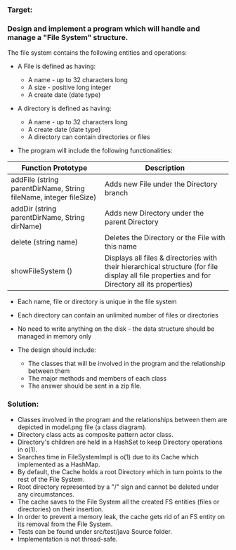 ### Target: 
### Design and implement a program which will handle and manage a "File System" structure.


The file system contains the following entities and operations:

* A File is defined as having:
	- A name - up to 32 characters long
	- A size - positive long integer
	- A create date (date type)

* A directory is defined as having:
	- A name - up to 32 characters long
	- A create date (date type)
	- A directory can contain directories or files

* The program will include the following functionalities:

| Function Prototype                                                 | Description                                                                          
| ------------------------------------------------------------------ | -----------------------------------------|
| addFile (string parentDirName, String fileName, integer fileSize)  | Adds new File under the Directory branch |
| addDir (string parentDirName, String dirName) 		     | Adds new Directory under the parent Directory |
| delete (string name)  					     | Deletes the Directory or the File with this name	|		
| showFileSystem ()						     | Displays all files & directories with their hierarchical structure (for file display all file properties and for Directory all its properties) |

* Each name, file or directory is unique in the file system

* Each directory can contain an unlimited number of files or directories

* No need to write anything on the disk - the data structure should be managed in memory only

* The design should include:
	- The classes that will be involved in the program and the relationship between them
	- The major methods and members of each class
	- The answer should be sent in a zip file. 

### Solution:


* Classes involved in the program and the relationships between them are depicted in model.png file (a class diagram).
* Directory class acts as composite pattern actor class.
* Directory's children are held in a HashSet to keep Directory operations in o(1).
* Searches time in FileSystemImpl is o(1) due to its Cache which implemented as a HashMap. 
* By default, the Cache holds a root Directory which in turn points to the rest of the File System.
* Root directory represented by a "/" sign and cannot be deleted under any circumstances. 
* The cache saves to the File System all the created FS entities (files or directories) on their insertion. 
* In order to prevent a memory leak, the cache gets rid of an FS entity on its removal from the File System.
* Tests can be found under src/test/java Source folder.
* Implementation is not thread-safe.
